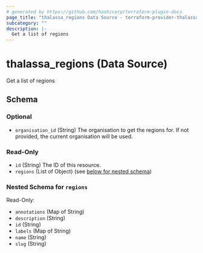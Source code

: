 ```yaml
---
# generated by https://github.com/hashicorp/terraform-plugin-docs
page_title: "thalassa_regions Data Source - terraform-provider-thalassa"
subcategory: ""
description: |-
  Get a list of regions
---
```


# thalassa_regions (Data Source)

Get a list of regions



<!-- schema generated by tfplugindocs -->
## Schema

### Optional

- `organisation_id` (String) The organisation to get the regions for. If not provided, the current organisation will be used.

### Read-Only

- `id` (String) The ID of this resource.
- `regions` (List of Object) (see [below for nested schema](#nestedatt--regions))

<a id="nestedatt--regions"></a>
### Nested Schema for `regions`

Read-Only:

- `annotations` (Map of String)
- `description` (String)
- `id` (String)
- `labels` (Map of String)
- `name` (String)
- `slug` (String)
